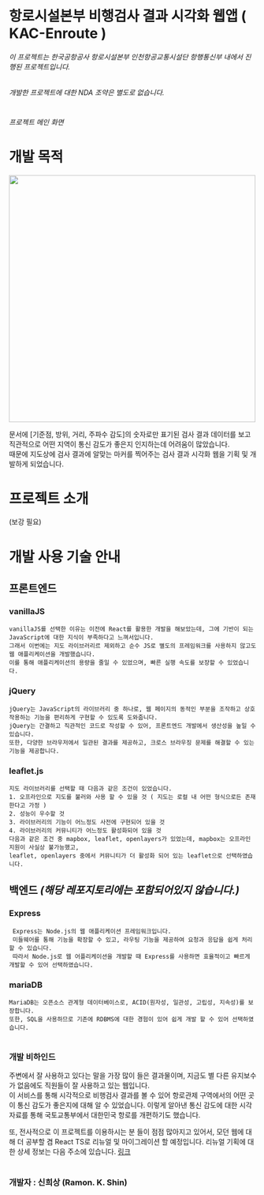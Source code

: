 
# 항로시설본부 비행검사 결과 시각화 웹앱 ( KAC-Enroute )
###### 이 프로젝트는 한국공항공사 항로시설본부 인천항공교통시설단 항행통신부 내에서 진행된 프로젝트입니다.
###### 개발한 프로젝트에 대한 NDA 조약은 별도로 없습니다.

#
###### 프로젝트 메인 화면

# 개발 목적
<img src="https://user-images.githubusercontent.com/51011193/231080739-581f1f67-0ad2-4b51-8e4b-d85e1fc4d98e.png" width=500/>

문서에 [기준점, 방위, 거리, 주파수 감도]의 숫자로만 표기된 검사 결과 데이터를 보고 직관적으로 어떤 지역이 통신 감도가 좋은지 인지하는데 어려움이 많았습니다.    
때문에 지도상에 검사 결과에 알맞는 마커를 찍어주는 검사 결과 시각화 웹을 기획 및 개발하게 되었습니다.

# 프로젝트 소개
(보강 필요)

#

# 개발 사용 기술 안내
## 프론트엔드
### vanillaJS   
    vanillaJS를 선택한 이유는 이전에 React를 활용한 개발을 해보았는데, 그에 기반이 되는 JavaScript에 대한 지식이 부족하다고 느껴서입니다.   
    그래서 이번에는 지도 라이브러리르 제외하고 순수 JS로 별도의 프레임워크를 사용하지 않고도 웹 애플리케이션을 개발했습니다.   
    이를 통해 애플리케이션의 용량을 줄일 수 있었으며, 빠른 실행 속도를 보장할 수 있었습니다.
### jQuery
    jQuery는 JavaScript의 라이브러리 중 하나로, 웹 페이지의 동적인 부분을 조작하고 상호작용하는 기능을 편리하게 구현할 수 있도록 도와줍니다.
    jQuery는 간결하고 직관적인 코드로 작성할 수 있어, 프론트엔드 개발에서 생산성을 높일 수 있습니다.
    또한, 다양한 브라우저에서 일관된 결과를 제공하고, 크로스 브라우징 문제를 해결할 수 있는 기능을 제공합니다.
### leaflet.js
    지도 라이브러리를 선택할 때 다음과 같은 조건이 있었습니다.
    1. 오프라인으로 지도를 불러와 사용 할 수 있을 것 ( 지도는 로컬 내 어떤 형식으로든 존재 한다고 가정 )
    2. 성능이 우수할 것
    3. 라이브러리의 기능이 어느정도 사전에 구현되어 있을 것
    4. 라이브러리의 커뮤니티가 어느정도 활성화되어 있을 것
    다음과 같은 조건 중 mapbox, leaflet, openlayers가 있었는데, mapbox는 오프라인 지원이 사실상 불가능했고,
    leaflet, openlayers 중에서 커뮤니티가 더 활성화 되어 있는 leaflet으로 선택하였습니다.
## 백엔드 *(해당 레포지토리에는 포함되어있지 않습니다.)*
### Express
     Express는 Node.js의 웹 애플리케이션 프레임워크입니다. 
     미들웨어를 통해 기능을 확장할 수 있고, 라우팅 기능을 제공하여 요청과 응답을 쉽게 처리할 수 있습니다. 
     따라서 Node.js로 웹 어플리케이션을 개발할 때 Express를 사용하면 효율적이고 빠르게 개발할 수 있어 선택하였습니다.
### mariaDB
    MariaDB는 오픈소스 관계형 데이터베이스로, ACID(원자성, 일관성, 고립성, 지속성)를 보장합니다. 
    또한, SQL을 사용하므로 기존에 RDBMS에 대한 경험이 있어 쉽게 개발 할 수 있어 선택하였습니다.

#
### 개발 비하인드
주변에서 잘 사용하고 있다는 말을 가장 많이 들은 결과물이며, 지금도 별 다른 유지보수가 없음에도 직원들이 잘 사용하고 있는 웹입니다.   
이 서비스를 통해 시각적으로 비행검사 결과를 볼 수 있어 항로관제 구역에서의 어떤 곳이 통신 감도가 좋은지에 대해 알 수 있었습니다. 
이렇게 알아낸 통신 감도에 대한 시각 자료를 통해 국토교통부에서 대한민국 항로를 개편하기도 했습니다.

또, 전사적으로 이 프로젝트를 이용하시는 분 들이 점점 많아지고 있어서, 
모던 웹에 대해 더 공부할 겸 React TS로 리뉴얼 및 마이그레이션 할 예정입니다.
리뉴얼 기획에 대한 상세 정보는 다음 주소에 있습니다. [링크](https://www.notion.so/siniz/Flight-Data-Visualization-f786defcbc5f468bbd9b109b3575c044?pvs=4)

#
### 개발자 : 신희상 (Ramon. K. Shin)

